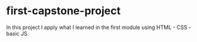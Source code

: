 # first-capstone-project
In this project I apply what I learned in the first module using HTML - CSS - basic JS
